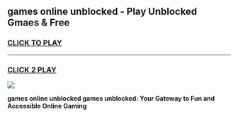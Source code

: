 
## games online unblocked - Play Unblocked Gmaes & Free
<h3>
<a href="https://premium.freeplayer.one?title=games_online_unblocked&ref=20F">CLICK TO PLAY</a></h3>
<hr>

<h3>
<a href="https://premium.freeplayer.one?title=games_online_unblocked&ref=20F">CLICK 2 PLAY</a>
  
</h3>

<a href="https://premium.freeplayer.one?title=games_online_unblocked&ref=20F/"><img src="https://clearcache.store/games.png"></a>


**games online unblocked games unblocked: Your Gateway to Fun and Accessible Online Gaming**
